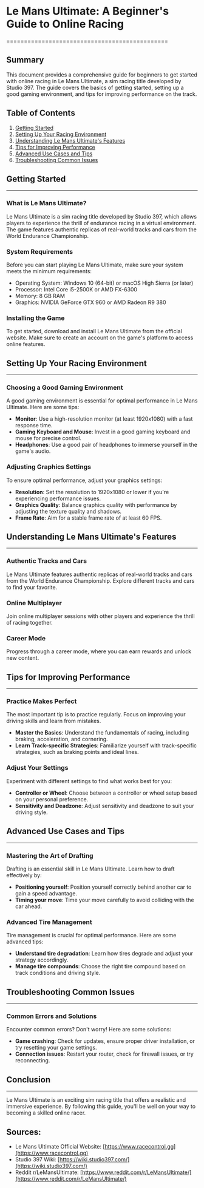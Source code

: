 # Le Mans Ultimate: A Beginner's Guide to Online Racing
==============================================

Summary
--------

This document provides a comprehensive guide for beginners to get started with online racing in Le Mans Ultimate, a sim racing title developed by Studio 397. The guide covers the basics of getting started, setting up a good gaming environment, and tips for improving performance on the track.

Table of Contents
-----------------

1. [Getting Started](#getting-started)
2. [Setting Up Your Racing Environment](#setting-up-your-racing-environment)
3. [Understanding Le Mans Ultimate's Features](#understanding-le-mans-ultimates-features)
4. [Tips for Improving Performance](#tips-for-improving-performance)
5. [Advanced Use Cases and Tips](#advanced-use-cases-and-tips)
6. [Troubleshooting Common Issues](#troubleshooting-common-issues)

## Getting Started
---------------

### What is Le Mans Ultimate?

Le Mans Ultimate is a sim racing title developed by Studio 397, which allows players to experience the thrill of endurance racing in a virtual environment. The game features authentic replicas of real-world tracks and cars from the World Endurance Championship.

### System Requirements

Before you can start playing Le Mans Ultimate, make sure your system meets the minimum requirements:

* Operating System: Windows 10 (64-bit) or macOS High Sierra (or later)
* Processor: Intel Core i5-2500K or AMD FX-6300
* Memory: 8 GB RAM
* Graphics: NVIDIA GeForce GTX 960 or AMD Radeon R9 380

### Installing the Game

To get started, download and install Le Mans Ultimate from the official website. Make sure to create an account on the game's platform to access online features.

## Setting Up Your Racing Environment
--------------------------------------

### Choosing a Good Gaming Environment

A good gaming environment is essential for optimal performance in Le Mans Ultimate. Here are some tips:

* **Monitor**: Use a high-resolution monitor (at least 1920x1080) with a fast response time.
* **Gaming Keyboard and Mouse**: Invest in a good gaming keyboard and mouse for precise control.
* **Headphones**: Use a good pair of headphones to immerse yourself in the game's audio.

### Adjusting Graphics Settings

To ensure optimal performance, adjust your graphics settings:

* **Resolution**: Set the resolution to 1920x1080 or lower if you're experiencing performance issues.
* **Graphics Quality**: Balance graphics quality with performance by adjusting the texture quality and shadows.
* **Frame Rate**: Aim for a stable frame rate of at least 60 FPS.

## Understanding Le Mans Ultimate's Features
---------------------------------------------

### Authentic Tracks and Cars

Le Mans Ultimate features authentic replicas of real-world tracks and cars from the World Endurance Championship. Explore different tracks and cars to find your favorite.

### Online Multiplayer

Join online multiplayer sessions with other players and experience the thrill of racing together.

### Career Mode

Progress through a career mode, where you can earn rewards and unlock new content.

## Tips for Improving Performance
----------------------------------

### Practice Makes Perfect

The most important tip is to practice regularly. Focus on improving your driving skills and learn from mistakes.

* **Master the Basics**: Understand the fundamentals of racing, including braking, acceleration, and cornering.
* **Learn Track-specific Strategies**: Familiarize yourself with track-specific strategies, such as braking points and ideal lines.

### Adjust Your Settings

Experiment with different settings to find what works best for you:

* **Controller or Wheel**: Choose between a controller or wheel setup based on your personal preference.
* **Sensitivity and Deadzone**: Adjust sensitivity and deadzone to suit your driving style.

## Advanced Use Cases and Tips
------------------------------

### Mastering the Art of Drafting

Drafting is an essential skill in Le Mans Ultimate. Learn how to draft effectively by:

* **Positioning yourself**: Position yourself correctly behind another car to gain a speed advantage.
* **Timing your move**: Time your move carefully to avoid colliding with the car ahead.

### Advanced Tire Management

Tire management is crucial for optimal performance. Here are some advanced tips:

* **Understand tire degradation**: Learn how tires degrade and adjust your strategy accordingly.
* **Manage tire compounds**: Choose the right tire compound based on track conditions and driving style.

## Troubleshooting Common Issues
----------------------------------

### Common Errors and Solutions

Encounter common errors? Don't worry! Here are some solutions:

* **Game crashing**: Check for updates, ensure proper driver installation, or try resetting your game settings.
* **Connection issues**: Restart your router, check for firewall issues, or try reconnecting.

## Conclusion
----------

Le Mans Ultimate is an exciting sim racing title that offers a realistic and immersive experience. By following this guide, you'll be well on your way to becoming a skilled online racer.

Sources:
---------

* Le Mans Ultimate Official Website: [https://www.racecontrol.gg](https://www.racecontrol.gg)
* Studio 397 Wiki: [https://wiki.studio397.com/](https://wiki.studio397.com/)
* Reddit r/LeMansUltimate: [https://www.reddit.com/r/LeMansUltimate/](https://www.reddit.com/r/LeMansUltimate/)